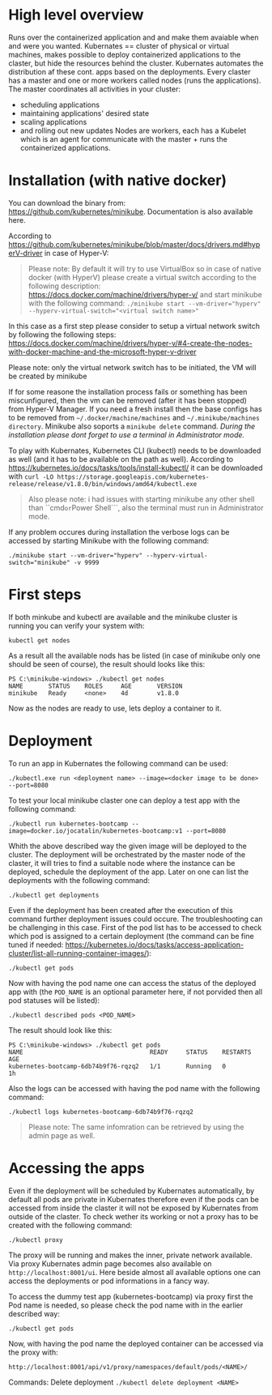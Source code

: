 # High level overview
Runs over the containerized application and and make them avaiable when and were you wanted.
Kubernates == cluster of physical or virtual machines, makes possible to deploy containerized applications to the claster, but hide the resources behind the cluster.
Kubernates automates the distribution af these cont. apps based on the deployments.
Every claster has a master and one or more workers called nodes (runs the applications).
The master coordinates all activities in your cluster:
- scheduling applications
- maintaining applications' desired state
- scaling applications
- and rolling out new updates
Nodes are workers, each has a Kubelet which is an agent for communicate with the master + runs the containerized applications.

# Installation (with native docker)
You can download the binary from: https://github.com/kubernetes/minikube. Documentation is also available here.

According to https://github.com/kubernetes/minikube/blob/master/docs/drivers.md#hyperV-driver in case of Hyper-V:
> Please note: By default it will try to use VirtualBox so in case of native docker (with HyperV) please create a virtual switch according to the following description: https://docs.docker.com/machine/drivers/hyper-v/ and start minikube with the following command:
```./minikube start --vm-driver="hyperv" --hyperv-virtual-switch="<virtual switch name>"```

In this case as a first step please consider to setup a virtual network switch by following the following steps:
https://docs.docker.com/machine/drivers/hyper-v/#4-create-the-nodes-with-docker-machine-and-the-microsoft-hyper-v-driver

Please note: only the virtual network switch has to be initiated, the VM will be created by minikube

If for some reasone the installation process fails or something has been miscunfigured, then the vm can be removed (after it has been stopped) from Hyper-V Manager. If you need a fresh install then the base configs has to be removed from ```~/.docker/machine/machines``` and ```~/.minikube/machines directory```. Minikube also soports a ```minikube delete``` command.
*During the installation please dont forget to use a terminal in Administrator mode.*

To play with Kubernates, Kubernetes CLI (kubectl) needs to be downloaded as well (and it has to be available on the path as well). According to https://kubernetes.io/docs/tasks/tools/install-kubectl/ it can be downloaded with ```curl -LO https://storage.googleapis.com/kubernetes-release/release/v1.8.0/bin/windows/amd64/kubectl.exe```

> Also please note: i had issues with starting minikube any other shell than ``cmd``` or ```Power Shell```, also the terminal must run in Administrator mode.

If any problem occures during installation the verbose logs can be accessed by starting Minikube with the following command:

```
./minikube start --vm-driver="hyperv" --hyperv-virtual-switch="minikube" -v 9999
```

# First steps

If both minkube and kubectl are available and the minikube cluster is running you can verify your system with:

```
kubectl get nodes
```

As a result all the available nods has be listed (in case of minikube only one should be seen of course), the result should looks like this:

```
PS C:\minikube-windows> ./kubectl get nodes
NAME       STATUS    ROLES     AGE       VERSION
minikube   Ready     <none>    4d        v1.8.0
```

Now as the nodes are ready to use, lets deploy a container to it.

# Deployment
To run an app in Kubernates the following command can be used:

```
./kubectl.exe run <deployment name> --image=<docker image to be done> --port=8080
```

To test your local minikube claster one can deploy a test app with the following command:

```
./kubectl run kubernetes-bootcamp --image=docker.io/jocatalin/kubernetes-bootcamp:v1 --port=8080
```

Whith the above described way the given image will be deployed to the cluster. The deployment will be orchestrated by the master node of the claster, it will tries to find a suitable node where the instance can be deployed, schedule the deployment of the app.
Later on one can list the deployments with the following command:

```
./kubectl get deployments
```

Even if the deployment has been created after the execution of this command further deployment issues could occure. The troubleshooting can be challenging in this case. First of the pod list has to be accessed to check which pod is assigned to a certain deployment (the command can be fine tuned if needed: https://kubernetes.io/docs/tasks/access-application-cluster/list-all-running-container-images/):

```
./kubectl get pods
```

Now with having the pod name one can access the status of the deployed app with (the ```POD_NAME``` is an optional parameter here, if not porvided then all pod statuses will be listed):

```
./kubectl described pods <POD_NAME>
```

The result should look like this:

```
PS C:\minikube-windows> ./kubectl get pods
NAME                                   READY     STATUS    RESTARTS   AGE
kubernetes-bootcamp-6db74b9f76-rqzq2   1/1       Running   0          1h
```

Also the logs can be accessed with having the pod name with the following command:

```
./kubectl logs kubernetes-bootcamp-6db74b9f76-rqzq2
```

> Please note: The same infomration can be retrieved by using the admin page as well.

# Accessing the apps

Even if the deployment will be scheduled by Kubernates automatically, by default all pods are private in Kubernates therefore even if the pods can be accessed from inside the claster it will not be exposed by Kubernates from outside of the claster. To check wether its working or not a proxy has to be created with the following command:

```
./kubectl proxy
```

The proxy will be running and makes the inner, private network available. Via proxy Kubernates admin page becomes also available on ```http://localhost:8001/ui```. Here beside almost all available options one can access the deployments or pod informations in a fancy way.

To access the dummy test app (kubernetes-bootcamp) via proxy first the Pod name is needed, so please check the pod name with in the earlier described way:

```
./kubectl get pods
```

Now, with having the pod name the deployed container can be accessed via the proxy with:

```
http://localhost:8001/api/v1/proxy/namespaces/default/pods/<NAME>/
```

Commands:
Delete deployment ```./kubectl delete deployment <NAME>```